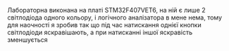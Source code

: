 Лабораторна виконана на платі STM32F407VET6, на ній є лише 2 світлодіода одного кольору, 
і логічного аналізатора в мене нема, тому для наочності я зробив так що під час натискання однієї кнопки світлодіоди 
яскравішають, а при натисканні іншої яскравість зменшується
